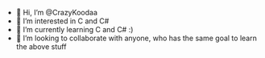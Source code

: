 - 👋 Hi, I’m @CrazyKoodaa
- 👀 I’m interested in C and C#
- 🌱 I’m currently learning C and C# :)
- 💞️ I’m looking to collaborate with anyone, who has the same goal to learn the above stuff

<!---
CrazyKoodaa/CrazyKoodaa is a ✨ special ✨ repository because its `README.md` (this file) appears on your GitHub profile.
You can click the Preview link to take a look at your changes.
--->
